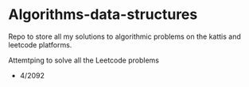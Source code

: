 # Algorithms-data-structures

Repo to store all my solutions to algorithmic problems on the kattis and leetcode platforms.

Attemtping to solve all the Leetcode problems
- 4/2092
